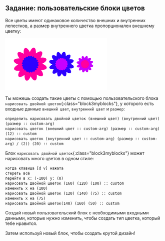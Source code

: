 ## Задание: пользовательские блоки цветов

Все цветы имеют одинаковое количество внешних и внутренних лепестков, а размер внутреннего цветка пропорционален внешнему цветку:

![скриншот](images/flower-double-flowers.png)

Ты можешь создать такие цветы с помощью пользовательского блока `нарисовать двойной цветок`{:class="block3myblocks"}, у которого есть входные данные `внешний цвет`, `внутренний цвет` и `размер`:

```blocks3
определить нарисовать двойной цветок (внешний цвет) (внутренний цвет) (размер :: custom-arg)
нарисовать цветок (внешний цвет :: custom-arg) (размер :: custom-arg) (12) :: custom
нарисовать цветок (внутренний цвет :: custom-arg) (размер :: custom-arg) / (2)) (20) :: custom
```

Блок `нарисовать двойной цветок`{:class="block3myblocks"} может нарисовать много цветов в одном стиле:

```blocks3
когда клавиша [d v] нажата
стереть всё
перейти в x: (-100) y: (0)
нарисовать двойной цветок (160) (120) (100) :: custom
изменить x на (100)
нарисовать двойной цветок (120) (140) (75) :: custom
изменить x на (75)
нарисовать двойной цветок(140) (160) (50) :: custom
```

Создай новый пользовательский блок с необходимыми входными данными, которые нужно изменить, чтобы создать тип цветка, который тебе нравится.

Затем используй новый блок, чтобы создать крутой дизайн!